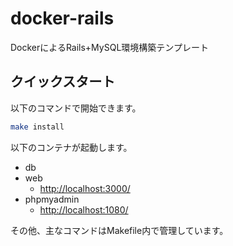 # docker-rails

DockerによるRails+MySQL環境構築テンプレート

## クイックスタート

以下のコマンドで開始できます。

```sh
make install
```

以下のコンテナが起動します。

- db
- web
  - <http://localhost:3000/>
- phpmyadmin
  - <http://localhost:1080/>

その他、主なコマンドはMakefile内で管理しています。
